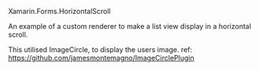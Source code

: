 Xamarin.Forms.HorizontalScroll

An example of a custom renderer to make a list view display in a horizontal scroll.

This utilised ImageCircle, to display the users image. ref: https://github.com/jamesmontemagno/ImageCirclePlugin

